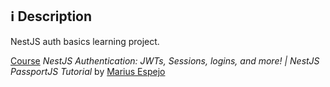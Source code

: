 ## ℹ️ Description

NestJS auth basics learning project.

[Course](https://www.youtube.com/watch?v=_L225zpUK0M&ab_channel=MariusEspejo) _NestJS Authentication: JWTs, Sessions, logins, and more! | NestJS PassportJS Tutorial_  by [Marius Espejo](https://www.youtube.com/channel/UCDpd-qEwAI9wglx4tsEBAtw)